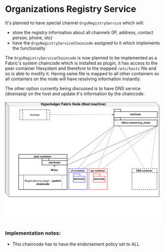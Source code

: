 
# Organizations Registry Service


It's planned to have special channel `OrgsRegistryService` which will: 
- store the registry information about all channels (IP, address, contact person, phone, etc)
- have the `OrgsRegistryServiceChaincode` assigned to it which implements the functionality   


The `OrgsRegistryServiceChaincode` is now planned to be implemented as a Fabric's system chaincode
which is installed as plugin, it has access to the peer container filesystem and therefore 
to the mapped _`/etc/hosts`_ file and so is able to modify it. 
Having same file is mapped to all other containers so all containers on the node will have 
resolving information instantly.     

The other option currently being discussed is to have DNS service (dnsmasq) 
on the host and update it's information by the chaincode.   

![Overview Diagram](OrgsRegistryServiceOverviewDiagram.png)




### Implementation notes:

- This chaincode has to have the endorsement policy set to ALL
